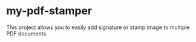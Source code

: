 # my-pdf-stamper
This project allows you to easily add signature or stamp image to multiple PDF documents.
